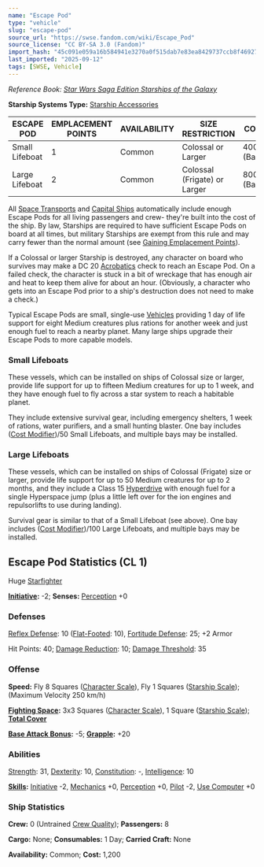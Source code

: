 ```yaml
---
name: "Escape Pod"
type: "vehicle"
slug: "escape-pod"
source_url: "https://swse.fandom.com/wiki/Escape_Pod"
source_license: "CC BY-SA 3.0 (Fandom)"
import_hash: "45c091e059a16b584941e3270a0f515dab7e83ea8429737ccb8f4692723f4f62"
last_imported: "2025-09-12"
tags: [SWSE, Vehicle]
---
```

*Reference Book: [Star Wars Saga Edition Starships of the Galaxy](https://swse.fandom.com/wiki/Star_Wars_Saga_Edition_Starships_of_the_Galaxy)*

**Starship Systems Type:** [Starship Accessories](https://swse.fandom.com/wiki/Starship_Accessories)

| ESCAPE POD | EMPLACEMENT POINTS | AVAILABILITY | SIZE RESTRICTION | COST |
| --- | --- | --- | --- | --- |
| Small Lifeboat | 1 | Common | Colossal or Larger | 400 (Base) |
| Large Lifeboat | 2 | Common | Colossal (Frigate) or Larger | 800 (Base) |

All [Space Transports](https://swse.fandom.com/wiki/Space_Transports) and [Capital Ships](https://swse.fandom.com/wiki/Capital_Ships) automatically include enough Escape Pods for all living passengers and crew- they're built into the cost of the ship. By law, Starships are required to have sufficient Escape Pods on board at all times, but military Starships are exempt from this rule and may carry fewer than the normal amount (see [Gaining Emplacement Points](https://swse.fandom.com/wiki/Gaining_Emplacement_Points)).

If a Colossal or larger Starship is destroyed, any character on board who survives may make a DC 20 [Acrobatics](https://swse.fandom.com/wiki/Acrobatics) check to reach an Escape Pod. On a failed check, the character is stuck in a bit of wreckage that has enough air and heat to keep them alive for about an hour. (Obviously, a character who gets into an Escape Pod prior to a ship's destruction does not need to make a check.)

Typical Escape Pods are small, single-use [Vehicles](https://swse.fandom.com/wiki/Vehicles) providing 1 day of life support for eight Medium creatures plus rations for another week and just enough fuel to reach a nearby planet. Many large ships upgrade their Escape Pods to more capable models.

### Small Lifeboats
These vessels, which can be installed on ships of Colossal size or larger, provide life support for up to fifteen Medium creatures for up to 1 week, and they have enough fuel to fly across a star system to reach a habitable planet.

They include extensive survival gear, including emergency shelters, 1 week of rations, water purifiers, and a small hunting blaster. One bay includes ([Cost Modifier](https://swse.fandom.com/wiki/Cost_Modifier_(SotG)))/50 Small Lifeboats, and multiple bays may be installed.

### Large Lifeboats
These vessels, which can be installed on ships of Colossal (Frigate) size or larger, provide life support for up to 50 Medium creatures for up to 2 months, and they include a Class 15 [Hyperdrive](https://swse.fandom.com/wiki/Hyperdrive) with enough fuel for a single Hyperspace jump (plus a little left over for the ion engines and repulsorlifts to use during landing).

Survival gear is similar to that of a Small Lifeboat (see above). One bay includes ([Cost Modifier](https://swse.fandom.com/wiki/Cost_Modifier_(SotG)))/100 Large Lifeboats, and multiple bays may be installed.

## Escape Pod Statistics (CL 1)
Huge [Starfighter](https://swse.fandom.com/wiki/Starfighter)

**[Initiative](https://swse.fandom.com/wiki/Initiative):** -2; **Senses:** [Perception](https://swse.fandom.com/wiki/Perception) +0
### Defenses
[Reflex Defense](https://swse.fandom.com/wiki/Reflex_Defense_(Vehicles)): 10 ([Flat-Footed](https://swse.fandom.com/wiki/Flat-Footed): 10), [Fortitude Defense](https://swse.fandom.com/wiki/Fortitude_Defense_(Vehicles)): 25; +2 Armor

Hit Points: 40; [Damage Reduction](https://swse.fandom.com/wiki/Damage_Reduction): 10; [Damage Threshold](https://swse.fandom.com/wiki/Damage_Threshold_(Vehicles)): 35
### Offense
**Speed:** Fly 8 Squares ([Character Scale](https://swse.fandom.com/wiki/Character_Scale)), Fly 1 Squares ([Starship Scale](https://swse.fandom.com/wiki/Starship_Scale)); (Maximum Velocity 250 km/h)

**[Fighting Space](https://swse.fandom.com/wiki/Fighting_Space):** 3x3 Squares ([Character Scale](https://swse.fandom.com/wiki/Character_Scale)), 1 Square ([Starship Scale](https://swse.fandom.com/wiki/Starship_Scale)); **[Total Cover](https://swse.fandom.com/wiki/Total_Cover)**

**[Base Attack Bonus](https://swse.fandom.com/wiki/Base_Attack_Bonus):** -5; **[Grapple](https://swse.fandom.com/wiki/Grapple):** +20
### Abilities
[Strength](https://swse.fandom.com/wiki/Strength): 31, [Dexterity](https://swse.fandom.com/wiki/Dexterity): 10, [Constitution](https://swse.fandom.com/wiki/Constitution): -, [Intelligence](https://swse.fandom.com/wiki/Intelligence): 10

**[Skills](https://swse.fandom.com/wiki/Skills):** [Initiative](https://swse.fandom.com/wiki/Initiative) -2, [Mechanics](https://swse.fandom.com/wiki/Mechanics) +0, [Perception](https://swse.fandom.com/wiki/Perception) +0, [Pilot](https://swse.fandom.com/wiki/Pilot) -2, [Use Computer](https://swse.fandom.com/wiki/Use_Computer) +0
### Ship Statistics
**Crew:** 0 (Untrained [Crew Quality](https://swse.fandom.com/wiki/Crew_Quality)); **Passengers:** 8

**Cargo:** None; **Consumables:** 1 Day; **Carried Craft:** None

**Availability:** Common; **Cost:** 1,200